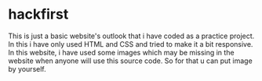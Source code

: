# hackfirst

This is just a basic website's outlook that i have coded as a practice project. In this i have only used HTML and CSS and tried to make it a bit responsive. In this website, i have used some images which may be missing in the website when anyone will use this source code. So for that u can put image by yourself.
